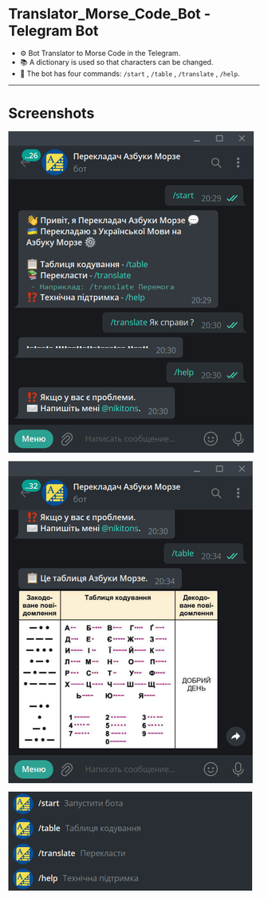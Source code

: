 # Translator_Morse_Code_Bot - Telegram Bot

- :gear: Bot Translator to Morse Code in the Telegram.
- :books: A dictionary is used so that characters can be changed.
- :open_file_folder: The bot has four commands: `/start` , `/table` , `/translate` , `/help`.

---

# Screenshots

![Translator_Morse_Code_Bot_Start](https://github.com/nikit0ns/Screenshots/blob/master/Translator_Morse_Code_Bot_Start.png)

![Translator_Morse_Code_Bot_Table](https://github.com/nikit0ns/Screenshots/blob/master/Translator_Morse_Code_Bot_Table.png)

![Translator_Morse_Code_Bot_Commands](https://github.com/nikit0ns/Screenshots/blob/master/Translator_Morse_Code_Bot_Commands.png)
